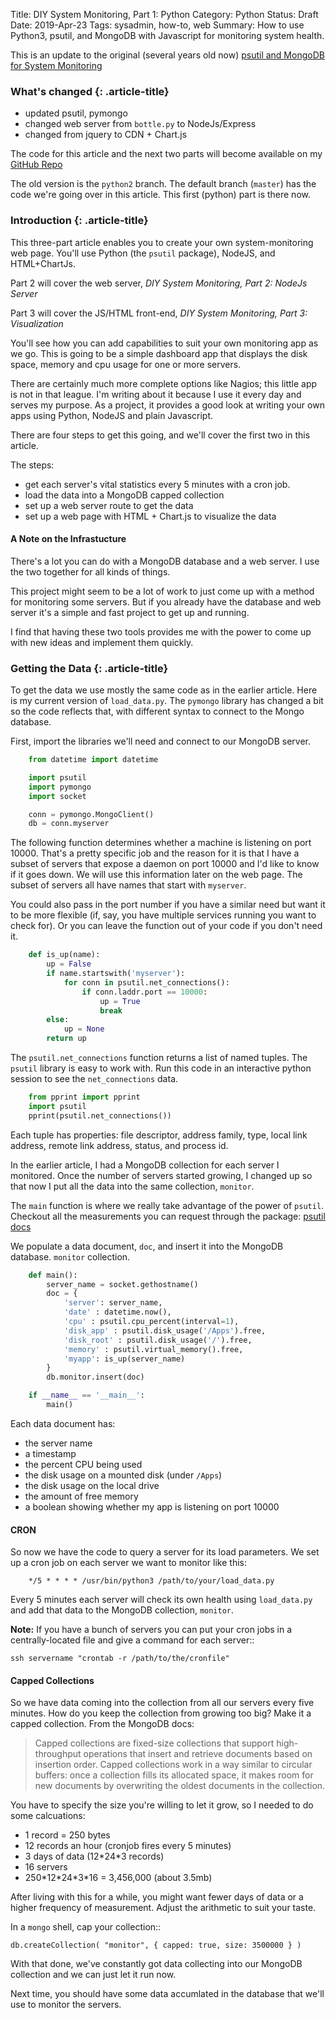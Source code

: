 Title: DIY System Monitoring, Part 1: Python
Category: Python
Status: Draft
Date: 2019-Apr-23
Tags: sysadmin, how-to, web
Summary: How to use Python3, psutil, and MongoDB with Javascript for monitoring system health.

This is an update to the original (several years old now)
[psutil and MongoDB for System Monitoring](https://reachtim.com/articles/psutil-and-mongodb-for-system-monitoring.html)

### What's changed  {: .article-title}

- updated psutil, pymongo
- changed web server from `bottle.py` to NodeJs/Express
- changed from jquery to CDN + Chart.js

The code for this article and the next two parts will become available on my
[GitHub Repo](https://github.com/tiarno/psmonitor)

The old version is the `python2` branch. The default branch (`master`) has the code
we're going over in this article. This first (python) part is there now.

### Introduction {: .article-title}

This three-part article enables you to create your own system-monitoring web page.
You'll use Python (the `psutil` package), NodeJS, and HTML+ChartJs. 

Part 2 will cover the web server, *DIY System Monitoring, Part 2: NodeJs Server*

Part 3 will cover the JS/HTML front-end, *DIY System Monitoring, Part 3: Visualization*

You'll see how you can add capabilities to suit your own monitoring app as we go. 
This is going to be a simple dashboard app that displays the disk space, memory and cpu usage
for one or more servers.  

There are certainly much more complete options like Nagios; this
little app is not in that league.  I'm writing about it because 
I use it every day and serves my purpose. As a project, it provides a good look
at writing your own apps using Python, NodeJS and plain Javascript.

There are four steps to get this going, and we'll cover the first two in
this article.

The steps:

- get each server's vital statistics every 5 minutes with a cron job.
- load the data into a MongoDB capped collection
- set up a web server route to get the data
- set up a web page with HTML + Chart.js to visualize the data


#### A Note on the Infrastucture

There's a lot you can do with a MongoDB database and a web server.
I use the two together for all kinds of things.

This project might seem to be a lot of work to just come up with a
method for monitoring some servers. But if you already have the database
and web server it's a simple and fast project to get up and running. 

I find that having these two
tools provides me with the power to come up with new ideas and implement
them quickly.


### Getting the Data  {: .article-title}

To get the data we use mostly the same code as in the earlier article. 
Here is my current version of `load_data.py`. The `pymongo` library has
changed a bit so the code reflects that, with different syntax to connect
to the Mongo database.

First, import the libraries we'll need and connect to our MongoDB server.

```python
    from datetime import datetime

    import psutil
    import pymongo
    import socket

    conn = pymongo.MongoClient()
    db = conn.myserver
```

The following function determines whether a machine is listening
on port 10000. That's a pretty specific job and the reason for it 
is that I have a subset of 
servers that expose a daemon on port 10000 and I'd like to know if 
it goes down.  We will use this information later on the web page.
The subset of servers all have names that start with `myserver`.

You could also pass in the port number if you have a
similar need but want it to be more flexible (if, say, you have multiple
services running you want to check for). Or you can leave the function
out of your code if you don't need it.

```python
    def is_up(name):
        up = False
        if name.startswith('myserver'):
            for conn in psutil.net_connections():
                if conn.laddr.port == 10000:
                    up = True
                    break
        else:
            up = None
        return up
```

The `psutil.net_connections` function returns a list of named tuples.
The `psutil` library is easy to work with. Run this code in an
interactive python session to see the `net_connections` data.

```python
    from pprint import pprint
    import psutil
    pprint(psutil.net_connections())
```

Each tuple has properties:
file descriptor, address family, type, local link address, 
remote link address, status, and process id.

In the earlier article, I had a MongoDB collection for each server I monitored.
Once the number of servers started growing, I changed up so that now I put all the 
data into the same collection, `monitor`. 

The `main` function is where we really take advantage of the power of `psutil`.
Checkout all the measurements you can request through the package:
[psutil docs](https://psutil.readthedocs.io/en/latest/)

We populate a data document, `doc`, and insert it into the MongoDB database. `monitor` collection.

```python
    def main():
        server_name = socket.gethostname()
        doc = {
            'server': server_name,
            'date' : datetime.now(),
            'cpu' : psutil.cpu_percent(interval=1),
            'disk_app' : psutil.disk_usage('/Apps').free,
            'disk_root' : psutil.disk_usage('/').free,
            'memory' : psutil.virtual_memory().free,
            'myapp': is_up(server_name)
        }
        db.monitor.insert(doc)

    if __name__ == '__main__':
        main()

```

Each data document has:

 - the server name
 - a timestamp
 - the percent CPU being used
 - the disk usage on a mounted disk (under `/Apps`)
 - the disk usage on the local drive
 - the amount of free memory
 - a boolean showing whether my app is listening on port 10000

#### CRON

So now we have the code to query a server for its load parameters.
We set up a cron job on each server we want to monitor like this:

```
    */5 * * * * /usr/bin/python3 /path/to/your/load_data.py
```

Every 5 minutes each server will check its own health using `load_data.py`
and add that data to the MongoDB collection, `monitor`.

**Note:**
If you have a bunch of servers you can put your cron jobs in a centrally-located
file and give a command for each server::

    ssh servername "crontab -r /path/to/the/cronfile"



#### Capped Collections

So we have data coming into the collection from all our servers every five minutes.
How do you keep the collection from growing too big? Make it a capped collection.
From the MongoDB docs:

> Capped collections are fixed-size collections that support
> high-throughput operations that insert and retrieve documents
> based on insertion order. Capped collections work in a way
> similar to circular buffers: once a collection fills its allocated
> space, it makes room for new documents by overwriting the oldest
> documents in the collection.


You have to specify the size you're willing to let it grow, so I needed to 
do some calcuations:

- 1 record = 250 bytes
- 12 records an hour (cronjob fires every 5 minutes)
- 3 days of data (12\*24\*3 records)
- 16 servers
- 250\*12\*24\*3\*16 = 3,456,000 (about 3.5mb)

After living with this for a while, you might want fewer days of data or a higher
frequency of measurement. Adjust the arithmetic to suit your taste.

In a `mongo` shell, cap your collection::

    db.createCollection( "monitor", { capped: true, size: 3500000 } )

With that done, we've constantly got data collecting into our MongoDB collection 
and we can just let it run now. 

Next time, you should have some data accumlated in the database that we'll use
to monitor the servers.
